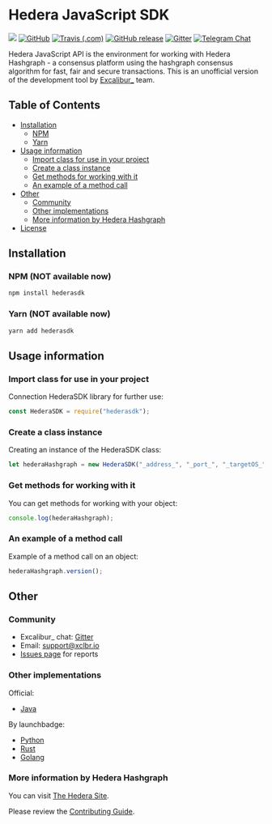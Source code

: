 # Hedera JavaScript SDK


[![](https://img.shields.io/badge/project-Excalibur__-ef5777.svg?style=popout-square)](https://github.com/xclbrio)
[![GitHub](https://img.shields.io/github/license/xclbrio/hedera-sdk-javascript.svg?style=flat-square)](https://github.com/xclbrio/hedera-sdk-javascript/blob/master/LICENSE)
[![Travis (.com)](https://img.shields.io/travis/com/xclbrio/hedera-sdk-javascript.svg?style=flat-square)](https://travis-ci.com/xclbrio/hedera-sdk-javascript)
[![GitHub release](https://img.shields.io/github/release/xclbrio/hedera-sdk-javascript.svg?style=flat-square)](https://github.com/xclbrio/hedera-sdk-javascript/releases)
[![Gitter](https://img.shields.io/gitter/room/:user/:repo.svg?style=flat-square)](https://gitter.im/xclbrio/Lobby)
[![Telegram Chat](https://img.shields.io/badge/chat-Telegram-blue.svg?style=popout-square)](https://t.me/hashgraphdev_ru)

Hedera JavaScript API is the environment for working with Hedera Hashgraph - a consensus platform using the hashgraph consensus algorithm for fast, fair and secure transactions. This is an unofficial version of the development tool by [Excalibur_](https://github.com/xclbrio) team.

## Table of Contents

* [Installation](#installation)
  * [NPM](#npm-not-available-now)
  * [Yarn](#yarn-not-available-now)
* [Usage information](#usage-information)
  * [Import class for use in your project](#import-class-for-use-in-your-project)
  * [Create a class instance](#create-a-class-instance)
  * [Get methods for working with it](#get-methods-for-working-with-it)
  * [An example of a method call](#an-example-of-a-method-call)
* [Other](#other)
  * [Community](#сommunity)
  * [Other implementations](#other-implementations)
  * [More information by Hedera Hashgraph](#more-information-by-hedera-hashgraph)
* [License](#license)

## Installation

### NPM (NOT available now)

```bash
npm install hederasdk
```

### Yarn (NOT available now)

```bash
yarn add hederasdk
```

## Usage information

### Import class for use in your project

Connection HederaSDK library for further use:

```js
const HederaSDK = require("hederasdk");
```

### Create a class instance

Creating an instance of the HederaSDK class:

```js
let hederaHashgraph = new HederaSDK("_address_", "_port_", "_targetOS_");
```

### Get methods for working with it

You can get methods for working with your object:

```js
console.log(hederaHashgraph);
```

### An example of a method call

Example of a method call on an object:

```js
hederaHashgraph.version();
```

## Other

### Community
 * Excalibur_ chat: [Gitter](https://gitter.im/xclbrio/Lobby)
 * Email: support@xclbr.io
 * [Issues page](https://github.com/xclbrio/DLL/issues) for reports
 
### Other implementations

Offiсial:
 * [Java](https://github.com/hashgraph/hedera-sdk-java)
 
By launchbadge:
 * [Python](https://github.com/launchbadge/hedera-sdk-python)
 * [Rust](https://github.com/launchbadge/hedera-sdk-rust)
 * [Golang](https://github.com/launchbadge/hedera-sdk-go)
 
 ### More information by Hedera Hashgraph
You can visit [The Hedera Site](https://www.hedera.com/).

Please review the [Contributing Guide](https://github.com/hashgraph/hedera-sdk-java/blob/master/CONTRIBUTING.md).

